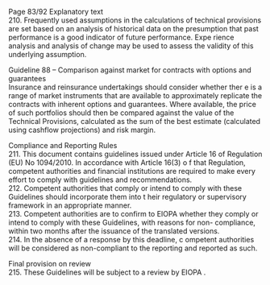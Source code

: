  
Page 83/92 
Explanatory text  
210. Frequently used assumptions in the calculations of technical provisions are set based on an 
analysis of historical data on the presumption that past performance is a good indicator of 
future performance. Expe rience analysis and analysis of change may be used to assess the 
validity of this underlying assumption.  
 
Guideline 88 – Comparison against market for contracts with options and guarantees  
Insurance and reinsurance undertakings should consider whether ther e is a range of market 
instruments that are available to approximately replicate the contracts with inherent options 
and guarantees. Where available, the price of such portfolios should then be compared against 
the value of the Technical Provisions, calculated as the sum of the best estimate (calculated 
using cashflow projections) and risk margin.  
 
   
 
Compliance and Reporting Rules  
211. This document contains guidelines issued under Article 16 of Regulation (EU) No 
1094/2010. In accordance with Article 16(3) o f that Regulation, competent authorities and 
financial institutions are required to make every effort to comply with guidelines and recommendations.  
212. Competent authorities that comply or intend to comply with these Guidelines should incorporate them into t heir regulatory or supervisory framework in an appropriate manner.  
213. Competent authorities are to confirm to EIOPA whether they comply or intend to comply with these Guidelines, with reasons for non- compliance, within two months after the 
issuance of the translated versions.  
214. In the absence of a response by this deadline, c ompetent authorities will be considered as 
non-compliant to the reporting and reported as such.  
 
Final provision on review  
215. These Guidelines will be subject to a review by EIOPA . 
   